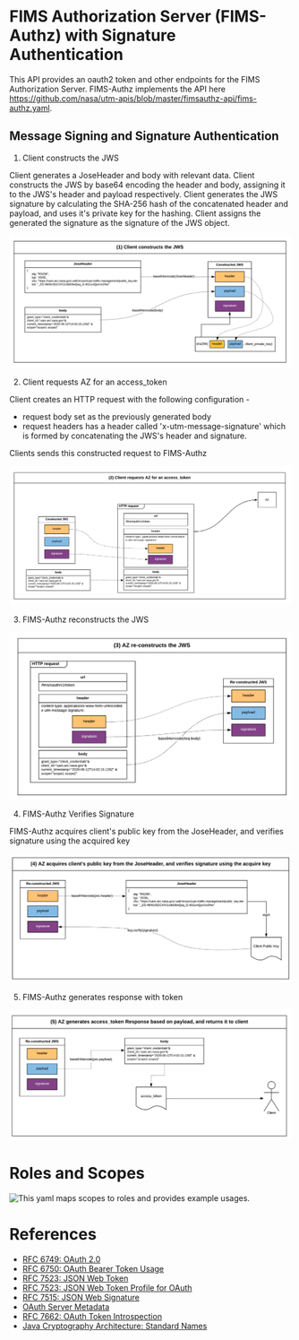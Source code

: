 # FIMS Authorization Server (FIMS-Authz) with Signature Authentication
This API provides an oauth2 token and other endpoints for the FIMS Authorization Server. FIMS-Authz implements the API here https://github.com/nasa/utm-apis/blob/master/fimsauthz-api/fims-authz.yaml.  

## Message Signing and Signature Authentication

1. Client constructs the JWS

Client generates a JoseHeader and body with relevant data.
Client constructs the JWS by base64 encoding the header and body, assigning it to the JWS's header and payload respectively.
Client generates the JWS signature by calculating the SHA-256 hash of the concatenated header and payload, and uses it's private key for the hashing.
Client assigns the generated the signature as the signature of the JWS object.

![Construction](./assets/jws1-construction.png)

2. Client requests AZ for an access_token

Client creates an HTTP request with the following configuration -
* request body set as the previously generated body
* request headers has a header called 'x-utm-message-signature' which is formed by concatenating the JWS's header and signature.

Clients sends this constructed request to FIMS-Authz

![Get-token](./assets/jws2-request-token.png)

3. FIMS-Authz reconstructs the JWS

![reconstruct](./assets/jws3-reconstruct-sig.png)

4. FIMS-Authz Verifies Signature

FIMS-Authz acquires client's public key from the JoseHeader, and verifies signature using the acquired key

![get-pubkey](./assets/jws4-get-pubkey.png)

5. FIMS-Authz generates response with token

![get-pubkey](./assets/jws5-respose.png)

# Roles and Scopes
![This yaml maps scopes to roles and provides example usages.](./nup-roles.yaml)

# References
* [RFC 6749: OAuth 2.0](https://tools.ietf.org/html/rfc6749)
* [RFC 6750: OAuth Bearer Token Usage](https://tools.ietf.org/html/rfc6750)
* [RFC 7523: JSON Web Token](https://tools.ietf.org/html/rfc7519)
* [RFC 7523: JSON Web Token Profile for OAuth](https://tools.ietf.org/html/rfc7523)
* [RFC 7515: JSON Web Signature](https://tools.ietf.org/html/rfc7515)
* [OAuth Server Metadata](https://tools.ietf.org/html/draft-ietf-oauth-discovery-06)
* [RFC 7662: OAuth Token Introspection](https://tools.ietf.org/html/rfc7662)
* [Java Cryptography Architecture: Standard Names](http://docs.oracle.com/javase/8/docs/technotes/guides/security/StandardNames.html)
